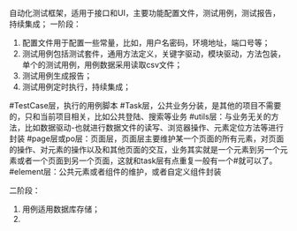自动化测试框架，适用于接口和UI，主要功能配置文件，测试用例，测试报告，持续集成；
一阶段：
1. 配置文件用于配置一些常量，比如，用户名密码，环境地址，端口号等；
2. 测试用例包括测试套件，通用方法定义，关键字驱动，模块驱动，方法包装，单个的测试用例，用例数据采用读取csv文件；
3. 测试用例生成报告；
4. 测试用例定时执行，持续集成；

#TestCase层，执行的用例脚本
#Task层，公共业务分装，是其他的项目不需要的，只和当前项目相关，比如公共登陆、搜索等业务
#utils层：与业务无关的方法，比如数据驱动-也就进行数据文件的读写、浏览器操作、元素定位方法等进行封装
#page层或po层：页面层，页面层主要维护某一个页面的所有元素，对页面的操作、对元素的操作以及和其他页面的交互，业务其实就是一个元素到另一个元素或者一个页面到另一个页面，这就和task层有点重复一般有一个#就可以了。
#element层：公共元素或者组件的维护，或者自定义组件封装

二阶段：
1. 用例适用数据库存储；
2. 
